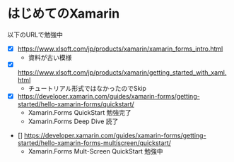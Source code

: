 # はじめてのXamarin
以下のURLで勉強中  
- [x] https://www.xlsoft.com/jp/products/xamarin/xamarin_forms_intro.html
  - 資料が古い模様
- [x] https://www.xlsoft.com/jp/products/xamarin/getting_started_with_xaml.html
  - チュートリアル形式ではなかったのでSkip
- [x] https://developer.xamarin.com/guides/xamarin-forms/getting-started/hello-xamarin-forms/quickstart/
  - Xamarin.Forms QuickStart 勉強完了
  - Xamarin.Forms Deep Dive 読了

- [] https://developer.xamarin.com/guides/xamarin-forms/getting-started/hello-xamarin-forms-multiscreen/quickstart/
  - Xamarin.Forms Mult-Screen QuickStart 勉強中


